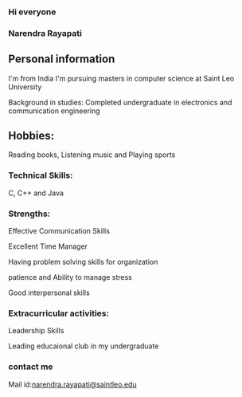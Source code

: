  ### Hi everyone
 ### Narendra Rayapati
 ## Personal information
  I'm from India
  I'm pursuing masters in computer science at Saint Leo University
  
  Background in studies: Completed undergraduate in electronics and communication engineering
 ## Hobbies:
 Reading books, Listening music and Playing sports
 ### Technical Skills: 
 C, C++ and Java
 ### Strengths:
 Effective Communication Skills
 
 Excellent Time Manager
 
 Having problem solving skills for organization
 
 patience and Ability to manage stress
 
 Good interpersonal skills
 ### Extracurricular activities: 
 Leadership Skills 
 
 Leading educaional club in my undergraduate
 ### contact me
 Mail id:narendra.rayapati@saintleo.edu
